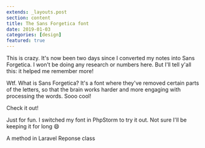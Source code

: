 ```yaml
---
extends: _layouts.post
section: content
title: The Sans Forgetica font
date: 2019-01-03
categories: [design]
featured: true
---
```


This is crazy. It's now been two days since I converted my notes into Sans Forgetica. I won't be doing any research or numbers here. But I'll tell y'all this: it helped me remember more!

Wtf. What is Sans Forgetica?
It's a font where they've removed certain parts of the letters, so that the brain works harder and more engaging with processing the words. Sooo cool!

Check it out!

Just for fun. I switched my font in PhpStorm to try it out. Not sure I'll be keeping it for long 😄


A method in Laravel Reponse class